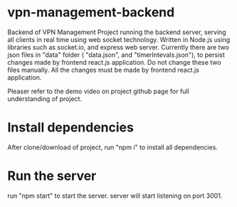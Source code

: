 # vpn-management-backend
Backend of VPN Management Project running the backend server, serving all clients in real time using web socket technology.
Written in Node.js using libraries such as socket.io, and express web server.
Currently there are two json files in "data" folder ( "data.json", and "timerIntevals.json"), to persist changes 
made by frontend react.js application. Do not change these two files manually. All the changes must be made by frontend react.js application.

Pleaser refer to the demo video on project github page for full understanding of project.

# Install dependencies
After clone/download of project, run "npm i" to install all dependencies.

# Run the server
run "npm start" to start the server. server will start listening on port 3001.
